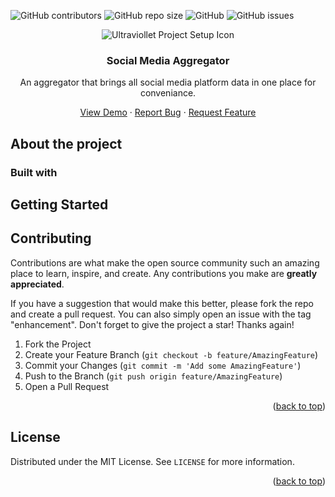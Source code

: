 ![GitHub contributors](https://img.shields.io/github/contributors/Carlos-860/Social-Media-Aggregator)
![GitHub repo size](https://img.shields.io/github/repo-size/Carlos-860/Social-Media-Aggregator)
![GitHub](https://img.shields.io/github/license/Carlos-860/Social-Media-Aggregator)
![GitHub issues](https://img.shields.io/github/issues/Carlos-860/Social-Media-Aggregator)

<div align="center">
    <img alt="Ultraviollet Project Setup Icon" src="https://img.icons8.com/ultraviolet/40/000000/project-setup.png"/>
    <h3>Social Media Aggregator</h3>
    <p>An aggregator that brings all social media platform data in one place for conveniance.</p>
    <a href="">View Demo</a> &#183; <a href="">Report Bug</a> &#183; <a href="">Request Feature</a>
</div>

## About the project

### Built with

## Getting Started

<!-- CONTRIBUTING -->

## Contributing

Contributions are what make the open source community such an amazing place to learn, inspire, and create. Any contributions you make are **greatly appreciated**.

If you have a suggestion that would make this better, please fork the repo and create a pull request. You can also simply open an issue with the tag "enhancement".
Don't forget to give the project a star! Thanks again!

1. Fork the Project
2. Create your Feature Branch (`git checkout -b feature/AmazingFeature`)
3. Commit your Changes (`git commit -m 'Add some AmazingFeature'`)
4. Push to the Branch (`git push origin feature/AmazingFeature`)
5. Open a Pull Request

<p align="right">(<a href="#top">back to top</a>)</p>

<!-- LICENSE -->

## License

Distributed under the MIT License. See `LICENSE` for more information.

<p align="right">(<a href="#top">back to top</a>)</p>
